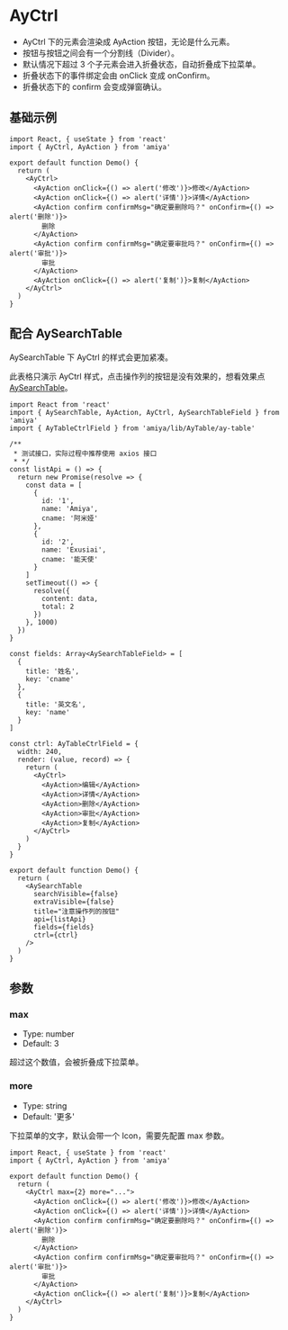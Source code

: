 # AyCtrl

- AyCtrl 下的元素会渲染成 AyAction 按钮，无论是什么元素。
- 按钮与按钮之间会有一个分割线（Divider）。
- 默认情况下超过 3 个子元素会进入折叠状态，自动折叠成下拉菜单。
- 折叠状态下的事件绑定会由 onClick 变成 onConfirm。
- 折叠状态下的 confirm 会变成弹窗确认。

## 基础示例

```tsx
import React, { useState } from 'react'
import { AyCtrl, AyAction } from 'amiya'

export default function Demo() {
  return (
    <AyCtrl>
      <AyAction onClick={() => alert('修改')}>修改</AyAction>
      <AyAction onClick={() => alert('详情')}>详情</AyAction>
      <AyAction confirm confirmMsg="确定要删除吗？" onConfirm={() => alert('删除')}>
        删除
      </AyAction>
      <AyAction confirm confirmMsg="确定要审批吗？" onConfirm={() => alert('审批')}>
        审批
      </AyAction>
      <AyAction onClick={() => alert('复制')}>复制</AyAction>
    </AyCtrl>
  )
}
```

## 配合 AySearchTable

AySearchTable 下 AyCtrl 的样式会更加紧凑。

此表格只演示 AyCtrl 样式，点击操作列的按钮是没有效果的，想看效果点 [AySearchTable][aysearchtable]。

```tsx
import React from 'react'
import { AySearchTable, AyAction, AyCtrl, AySearchTableField } from 'amiya'
import { AyTableCtrlField } from 'amiya/lib/AyTable/ay-table'

/**
 * 测试接口，实际过程中推荐使用 axios 接口
 * */
const listApi = () => {
  return new Promise(resolve => {
    const data = [
      {
        id: '1',
        name: 'Amiya',
        cname: '阿米娅'
      },
      {
        id: '2',
        name: 'Exusiai',
        cname: '能天使'
      }
    ]
    setTimeout(() => {
      resolve({
        content: data,
        total: 2
      })
    }, 1000)
  })
}

const fields: Array<AySearchTableField> = [
  {
    title: '姓名',
    key: 'cname'
  },
  {
    title: '英文名',
    key: 'name'
  }
]

const ctrl: AyTableCtrlField = {
  width: 240,
  render: (value, record) => {
    return (
      <AyCtrl>
        <AyAction>编辑</AyAction>
        <AyAction>详情</AyAction>
        <AyAction>删除</AyAction>
        <AyAction>审批</AyAction>
        <AyAction>复制</AyAction>
      </AyCtrl>
    )
  }
}

export default function Demo() {
  return (
    <AySearchTable
      searchVisible={false}
      extraVisible={false}
      title="注意操作列的按钮"
      api={listApi}
      fields={fields}
      ctrl={ctrl}
    />
  )
}
```

## 参数

### max

- Type: number
- Default: 3

超过这个数值，会被折叠成下拉菜单。

### more

- Type: string
- Default: '更多'

下拉菜单的文字，默认会带一个 Icon，需要先配置 max 参数。

```tsx
import React, { useState } from 'react'
import { AyCtrl, AyAction } from 'amiya'

export default function Demo() {
  return (
    <AyCtrl max={2} more="...">
      <AyAction onClick={() => alert('修改')}>修改</AyAction>
      <AyAction onClick={() => alert('详情')}>详情</AyAction>
      <AyAction confirm confirmMsg="确定要删除吗？" onConfirm={() => alert('删除')}>
        删除
      </AyAction>
      <AyAction confirm confirmMsg="确定要审批吗？" onConfirm={() => alert('审批')}>
        审批
      </AyAction>
      <AyAction onClick={() => alert('复制')}>复制</AyAction>
    </AyCtrl>
  )
}
```

[aysearchtable]: ./table
